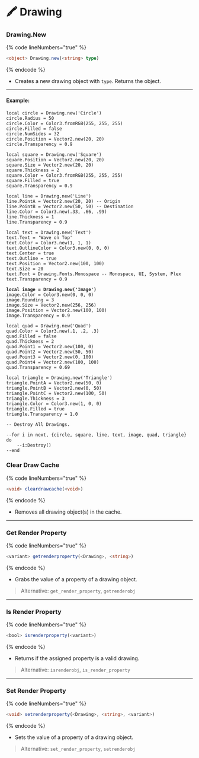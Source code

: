 # 🖍️ Drawing

### Drawing.New

{% code lineNumbers="true" %}
```typescript
<object> Drawing.new(<string> type)
```
{% endcode %}

* Creates a new drawing object with `type`. Returns the object.

***

#### Example:

<pre class="language-lua" data-line-numbers><code class="lang-lua">local circle = Drawing.new('Circle')
circle.Radius = 50
circle.Color = Color3.fromRGB(255, 255, 255)
circle.Filled = false
circle.NumSides = 32
circle.Position = Vector2.new(20, 20)
circle.Transparency = 0.9

local square = Drawing.new('Square')
square.Position = Vector2.new(20, 20)
square.Size = Vector2.new(20, 20)
square.Thickness = 2
square.Color = Color3.fromRGB(255, 255, 255)
square.Filled = true
square.Transparency = 0.9

local line = Drawing.new('Line')
line.PointA = Vector2.new(20, 20) -- Origin
line.PointB = Vector2.new(50, 50) -- Destination
line.Color = Color3.new(.33, .66, .99)
line.Thickness = 1
line.Transparency = 0.9

local text = Drawing.new('Text')
text.Text = 'Wave on Top'
text.Color = Color3.new(1, 1, 1)
text.OutlineColor = Color3.new(0, 0, 0)
text.Center = true
text.Outline = true
text.Position = Vector2.new(100, 100)
text.Size = 20
text.Font = Drawing.Fonts.Monospace -- Monospace, UI, System, Plex
text.Transparency = 0.9

<strong>local image = Drawing.new('Image')
</strong>image.Color = Color3.new(0, 0, 0)
image.Rounding = 3
image.Size = Vector2.new(256, 256)
image.Position = Vector2.new(100, 100)
image.Transparency = 0.9

local quad = Drawing.new('Quad')
quad.Color = Color3.new(.1, .2, .3)
quad.Filled = false
quad.Thickness = 2
quad.Point1 = Vector2.new(100, 0)
quad.Point2 = Vector2.new(50, 50)
quad.Point3 = Vector2.new(0, 100)
quad.Point4 = Vector2.new(100, 100)
quad.Transparency = 0.69

local triangle = Drawing.new('Triangle')
triangle.PointA = Vector2.new(50, 0)
triangle.PointB = Vector2.new(0, 50)
triangle.PointC = Vector2.new(100, 50)
triangle.Thickness = 3
triangle.Color = Color3.new(1, 0, 0)
triangle.Filled = true
triangle.Transparency = 1.0

-- Destroy All Drawings.

--for i in next, {circle, square, line, text, image, quad, triangle} do
    --i:Destroy()
--end
</code></pre>

### Clear Draw Cache

{% code lineNumbers="true" %}
```typescript
<void> cleardrawcache(<void>)
```
{% endcode %}

* Removes all drawing object(s) in the cache.

***

### Get Render Property

{% code lineNumbers="true" %}
```typescript
<variant> getrenderproperty(<Drawing>, <string>)
```
{% endcode %}

* Grabs the value of a property of a drawing object.

> Alternative: `get_render_property`, `getrenderobj`

***

### Is Render Property

{% code lineNumbers="true" %}
```typescript
<bool> isrenderproperty(<variant>)
```
{% endcode %}

* Returns if the assigned property is a valid drawing.

> Alternative: `isrenderobj`, `is_render_property`

***

### Set Render Property

{% code lineNumbers="true" %}
```typescript
<void> setrenderproperty(<Drawing>, <string>, <variant>)
```
{% endcode %}

* Sets the value of a property of a drawing object.

> Alternative: `set_render_property`, `setrenderobj`
